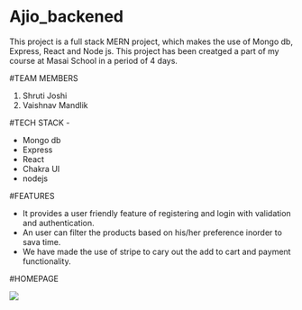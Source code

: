 # Ajio_backened
This project is a full stack MERN project, which makes the use of Mongo db, Express, React and Node js.
This project has been creatged a part of my course at Masai School in a period of 4 days.

#TEAM MEMBERS
1) Shruti Joshi
2) Vaishnav Mandlik

#TECH STACK -
- Mongo db
- Express
- React
- Chakra UI
- nodejs

#FEATURES
- It provides a user friendly feature of registering and login with validation and authentication.
- An user can filter the products based on his/her preference inorder to sava time.
- We have made the use of stripe to cary out the add to cart and payment functionality.

#HOMEPAGE

<img src = "https://assets.ajio.com/cms/AJIO/WEB/29112022-D-MHP-topbanner-midseasonsale-4080.jpg"/>




